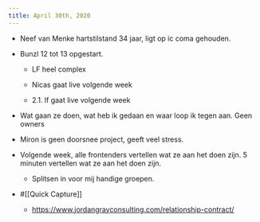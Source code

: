 ```yaml
---
title: April 30th, 2020
---
```


- Neef van Menke hartstilstand 34 jaar, ligt op ic coma gehouden. 

- Bunzl 12 tot 13 opgestart.
	 - LF heel complex

	 - Nicas gaat live volgende week

	 - 2.1. lf gaat live volgende week

- Wat gaan ze doen, wat heb ik gedaan en waar loop ik tegen aan. Geen owners

- Miron is geen doorsnee project, geeft veel stress.

- Volgende week, alle frontenders vertellen wat ze aan het doen zijn. 5 minuten vertellen wat ze aan het doen zijn. 
	 - Splitsen in voor mij handige groepen. 

- #[[Quick Capture]]
	 - https://www.jordangrayconsulting.com/relationship-contract/
